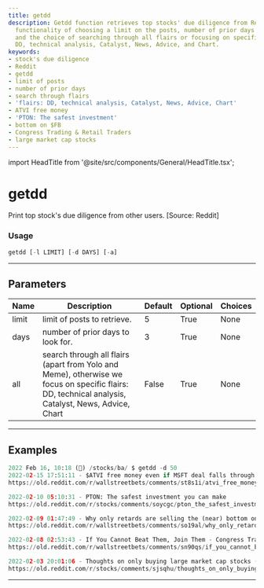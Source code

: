 ```yaml
---
title: getdd
description: Getdd function retrieves top stocks' due diligence from Reddit with the
  functionality of choosing a limit on the posts, number of prior days to search,
  and the choice of searching through all flairs or focusing on specific flairs including
  DD, technical analysis, Catalyst, News, Advice, and Chart.
keywords:
- stock's due diligence
- Reddit
- getdd
- limit of posts
- number of prior days
- search through flairs
- 'flairs: DD, technical analysis, Catalyst, News, Advice, Chart'
- ATVI free money
- 'PTON: The safest investment'
- bottom on $FB
- Congress Trading & Retail Traders
- large market cap stocks
---
```


import HeadTitle from '@site/src/components/General/HeadTitle.tsx';

<HeadTitle title="getdd - Ba - Stocks - Reference | OpenBB Terminal Docs" />

# getdd

Print top stock's due diligence from other users. [Source: Reddit]

### Usage

```python
getdd [-l LIMIT] [-d DAYS] [-a]
```

---

## Parameters

| Name | Description | Default | Optional | Choices |
| ---- | ----------- | ------- | -------- | ------- |
| limit | limit of posts to retrieve. | 5 | True | None |
| days | number of prior days to look for. | 3 | True | None |
| all | search through all flairs (apart from Yolo and Meme), otherwise we focus on specific flairs: DD, technical analysis, Catalyst, News, Advice, Chart | False | True | None |


---

## Examples

```python
2022 Feb 16, 10:18 (🦋) /stocks/ba/ $ getdd -d 50
2022-02-15 17:51:11 - $ATVI free money even if MSFT deal falls through.
https://old.reddit.com/r/wallstreetbets/comments/st8s1i/atvi_free_money_even_if_msft_deal_falls_through/

2022-02-10 05:10:31 - PTON: The safest investment you can make
https://old.reddit.com/r/stocks/comments/soycgc/pton_the_safest_investment_you_can_make/

2022-02-09 01:47:49 - Why only retards are selling the (near) bottom on $FB and are about to get metacucked 🙊
https://old.reddit.com/r/wallstreetbets/comments/so19al/why_only_retards_are_selling_the_near_bottom_on/)

2022-02-08 02:53:43 - If You Cannot Beat Them, Join Them - Congress Trading & Retail Traders
https://old.reddit.com/r/wallstreetbets/comments/sn90qs/if_you_cannot_beat_them_join_them_congress/

2022-02-03 20:01:06 - Thoughts on only buying large market cap stocks (Top 100, 100 billion market cap+, and significant index weighting)?
https://old.reddit.com/r/stocks/comments/sjsqhu/thoughts_on_only_buying_large_market_cap_stocks/
```
---
